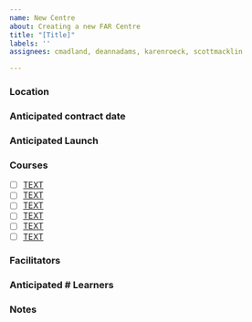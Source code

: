 ```yaml
---
name: New Centre
about: Creating a new FAR Centre
title: "[Title]"
labels: ''
assignees: cmadland, deannadams, karenroeck, scottmacklin

---
```


### Location

### Anticipated contract date

### Anticipated Launch

### Courses
- [ ] [TEXT](Link2Issue)
- [ ] [TEXT](Link2Issue)
- [ ] [TEXT](Link2Issue)
- [ ] [TEXT](Link2Issue)
- [ ] [TEXT](Link2Issue)
- [ ] [TEXT](Link2Issue)

### Facilitators

### Anticipated # Learners

### Notes

